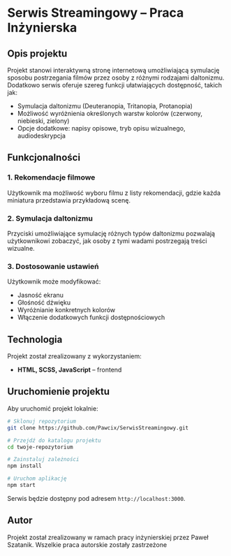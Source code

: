 # Serwis Streamingowy – Praca Inżynierska

## Opis projektu
Projekt stanowi interaktywną stronę internetową umożliwiającą symulację sposobu postrzegania filmów przez osoby z różnymi rodzajami daltonizmu. Dodatkowo serwis oferuje szereg funkcji ułatwiających dostępność, takich jak:
- Symulacja daltonizmu (Deuteranopia, Tritanopia, Protanopia)
- Możliwość wyróżnienia określonych warstw kolorów (czerwony, niebieski, zielony)
- Opcje dodatkowe: napisy opisowe, tryb opisu wizualnego, audiodeskrypcja

## Funkcjonalności
### 1. **Rekomendacje filmowe**
Użytkownik ma możliwość wyboru filmu z listy rekomendacji, gdzie każda miniatura przedstawia przykładową scenę.

### 2. **Symulacja daltonizmu**
Przyciski umożliwiające symulację różnych typów daltonizmu pozwalają użytkownikowi zobaczyć, jak osoby z tymi wadami postrzegają treści wizualne.

### 3. **Dostosowanie ustawień**
Użytkownik może modyfikować:
- Jasność ekranu
- Głośność dźwięku
- Wyróżnianie konkretnych kolorów
- Włączenie dodatkowych funkcji dostępnościowych

## Technologia
Projekt został zrealizowany z wykorzystaniem:
- **HTML, SCSS, JavaScript** – frontend

## Uruchomienie projektu
Aby uruchomić projekt lokalnie:
```bash
# Sklonuj repozytorium
git clone https://github.com/Pawcix/SerwisStreamingowy.git

# Przejdź do katalogu projektu
cd twoje-repozytorium

# Zainstaluj zależności
npm install

# Uruchom aplikację
npm start
```
Serwis będzie dostępny pod adresem `http://localhost:3000`.

## Autor
Projekt został zrealizowany w ramach pracy inżynierskiej przez Paweł Szatanik. Wszelkie praca autorskie zostały zastrzeżone
